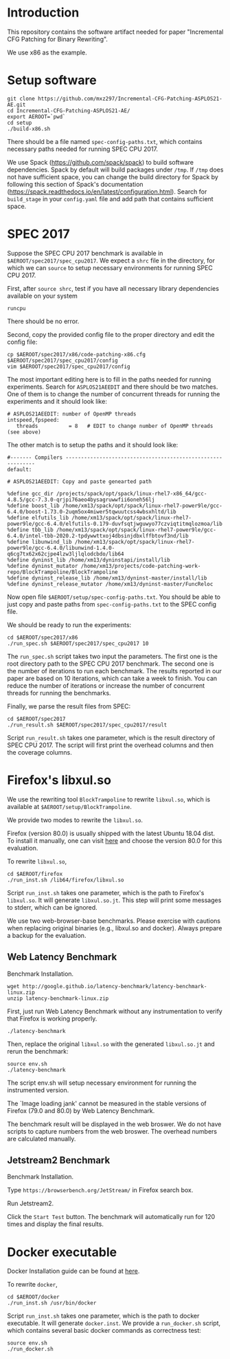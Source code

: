 # Introduction
This repository contains the software artifact needed for paper "Incremental CFG Patching for Binary Rewriting".

We use x86 as the example.

# Setup software

```
git clone https://github.com/mxz297/Incremental-CFG-Patching-ASPLOS21-AE.git
cd Incremental-CFG-Patching-ASPLOS21-AE/
export AEROOT=`pwd`
cd setup
./build-x86.sh
```

There should be a file named `spec-config-paths.txt`, which contains necessary paths needed for running SPEC CPU 2017.

We use Spack (https://github.com/spack/spack) to build software dependencies. Spack by default will build packages under `/tmp`. If `/tmp` does not have sufficient space, you can change the build directory for Spack by following this section of Spack's documentation (https://spack.readthedocs.io/en/latest/configuration.html). Search for `build_stage` in your `config.yaml` file and add path that contains sufficient space.

# SPEC 2017 

Suppose the SPEC CPU 2017 benchmark is available in `$AEROOT/spec2017/spec_cpu2017`. We expect a `shrc` file in the directory, for which we can `source` to setup necessary environments for running SPEC CPU 2017.

First, after `source shrc`, test if you have all necessary library dependencies available on your system

```
runcpu
```

There should be no error.

Second, copy the provided config file to the proper directory and edit the config file:

```
cp $AEROOT/spec2017/x86/code-patching-x86.cfg $AEROOT/spec2017/spec_cpu2017/config
vim $AEROOT/spec2017/spec_cpu2017/config
```

The most important editing here is to fill in the paths needed for running experiments. Search for `ASPLOS21AEEDIT` and there should be two matches. One of them is to change the number of concurrent threads for running the experiments and it should look like:

```
# ASPLOS21AEEDIT: number of OpenMP threads
intspeed,fpspeed:
   threads          = 8   # EDIT to change number of OpenMP threads (see above)
```

The other match is to setup the paths and it should look like:

```
#------- Compilers ------------------------------------------------------------
default:

# ASPLOS21AEEDIT: Copy and paste genearted path

%define gcc_dir /projects/spack/opt/spack/linux-rhel7-x86_64/gcc-4.8.5/gcc-7.3.0-qrjpi76aeo4bysagruwwfii6oneh56lj
%define boost_lib /home/xm13/spack/opt/spack/linux-rhel7-power9le/gcc-6.4.0/boost-1.73.0-2uqm5ox4miwer5tqwuutcss4wbsxhltd/lib
%define elfutils_lib /home/xm13/spack/opt/spack/linux-rhel7-power9le/gcc-6.4.0/elfutils-0.179-duvfsqtjwguwyo77czviqtitmqlozmoa/lib
%define tbb_lib /home/xm13/spack/opt/spack/linux-rhel7-power9le/gcc-6.4.0/intel-tbb-2020.2-tpdywwttxoj4dbsinjdbxlffbtovf3nd/lib
%define libunwind_lib /home/xm13/spack/opt/spack/linux-rhel7-power9le/gcc-6.4.0/libunwind-1.4.0-q6cg7tx62x62cjpe4lzw3ljlqlodcbdo/lib64
%define dyninst_lib /home/xm13/dyninstapi/install/lib
%define dyninst_mutator /home/xm13/projects/code-patching-work-repo/BlockTrampoline/BlockTrampoline
%define dyninst_release_lib /home/xm13/dyninst-master/install/lib
%define dyninst_release_mutator /home/xm13/dyninst-master/FuncReloc
```

Now open file `$AEROOT/setup/spec-config-paths.txt`. You should be able to just copy and paste paths from `spec-config-paths.txt` to the SPEC config file.

We should be ready to run the experiments:

```
cd $AEROOT/spec2017/x86
./run_spec.sh $AEROOT/spec2017/spec_cpu2017 10
```

The `run_spec.sh` script takes two input the parameters. The first one is the root directory path to the SPEC CPU 2017 benchmark. The second one is the number of iterations to run each benchmark. The results reported in our paper are based on 10 iterations, which can take a week to finish. You can reduce the number of iterations or increase the number of concurrent threads for running the benchmarks.

Finally, we parse the result files from SPEC:

```
cd $AEROOT/spec2017
./run_result.sh $AEROOT/spec2017/spec_cpu2017/result
```

Script `run_result.sh` takes one parameter, which is the result directory of SPEC CPU 2017. The script will first print the overhead columns and then the coverage columns.

# Firefox's libxul.so

We use the rewriting tool `BlockTrampoline` to rewrite `libxul.so`, which is available at `$AEROOT/setup/BlockTrampoline`.

We provide two modes to rewrite the `libxul.so`.

Firefox (version 80.0) is usually shipped with the latest Ubuntu 18.04 dist. 
To install it manually, one can visit [here](https://support.mozilla.org/en-US/kb/install-firefox-linux) and choose the version 80.0 for this evaluation.

To rewrite `libxul.so`,

```
cd $AEROOT/firefox
./run_inst.sh /lib64/firefox/libxul.so
```

Script `run_inst.sh` takes one parameter, which is the path to Firefox's `libxul.so`. It will generate `libxul.so.jt`. This step will print some messages to stderr, which can be ignored.

We use two web-browser-base benchmarks. Please exercise with cautions when replacing original binaries (e.g., libxul.so and docker). Always prepare a backup for the evaluation.


## Web Latency Benchmark

Benchmark Installation.

```
wget http://google.github.io/latency-benchmark/latency-benchmark-linux.zip
unzip latency-benchmark-linux.zip
```

First, just run Web Latency Benchmark without any instrumentation to verify that Firefox is working properly.

```
./latency-benchmark
```

Then, replace the original `libxul.so` with the generated `libxul.so.jt` and rerun the benchmark:

```
source env.sh
./latency-benchmark
```

The script env.sh will setup necessary environment for running the instrumented version.

The `Image loading jank' cannot be measured in the stable versions of Firefox (79.0 and 80.0) by Web Latency Benchmark.

The benchmark result will be displayed in the web broswer. We do not have scripts to capture numbers from the web broswer. The overhead numbers are calculated manually.


## Jetstream2 Benchmark

Benchmark Installation.

Type `https://browserbench.org/JetStream/` in Firefox search box.

Run Jetstream2.

Click the `Start Test` button. The benchmark will automatically run for 120 times and display the final results.

# Docker executable 

Docker Installation guide can be found at [here](https://docs.docker.com/engine/install/ubuntu/). 

To rewrite `docker`,

```
cd $AEROOT/docker
./run_inst.sh /usr/bin/docker
```

Script `run_inst.sh` takes one parameter, which is the path to docker executable. It will generate `docker.inst`. We provide a `run_docker.sh` script, which contains several basic docker commands as correctness test:

```
source env.sh
./run_docker.sh
```
